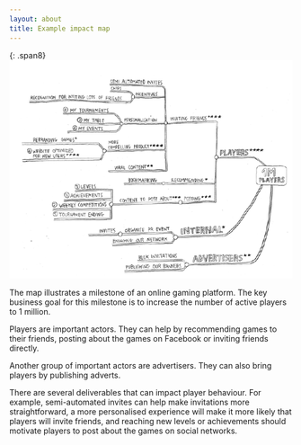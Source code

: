 ```yaml
---
layout: about
title: Example impact map
---
```


{: .span8}
![](/assets/im_example.png)

The map illustrates a milestone of an online gaming platform. The key business goal for this milestone is to increase the number of active players to 1 million.

Players are important actors. They can help by recommending games to their friends, posting about the games on Facebook or inviting friends directly.

Another group of important actors are advertisers. They can also bring players by publishing adverts.

There are several deliverables that can impact player behaviour. For example, semi-automated invites can help make invitations more straightforward, a more personalised experience will make it more likely that players will invite friends, and reaching new levels or achievements should motivate players to post about the games on social networks.

